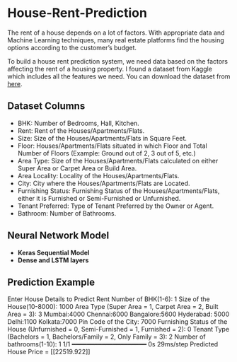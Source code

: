 # House-Rent-Prediction
The rent of a house depends on a lot of factors. With appropriate data and Machine Learning techniques, many real estate platforms find the housing options according to the customer’s budget. 

To build a house rent prediction system, we need data based on the factors affecting the rent of a housing property. I found a dataset from Kaggle which includes all the features we need. You can download the dataset from [here](https://www.kaggle.com/datasets/iamsouravbanerjee/house-rent-prediction-dataset).
## Dataset Columns
- BHK: Number of Bedrooms, Hall, Kitchen.
- Rent: Rent of the Houses/Apartments/Flats.
- Size: Size of the Houses/Apartments/Flats in Square Feet.
- Floor: Houses/Apartments/Flats situated in which Floor and Total Number of Floors (Example: Ground out of 2, 3 out of 5, etc.)
- Area Type: Size of the Houses/Apartments/Flats calculated on either Super Area or Carpet Area or Build Area.
- Area Locality: Locality of the Houses/Apartments/Flats.
- City: City where the Houses/Apartments/Flats are Located.
- Furnishing Status: Furnishing Status of the Houses/Apartments/Flats, either it is Furnished or Semi-Furnished or Unfurnished.
- Tenant Preferred: Type of Tenant Preferred by the Owner or Agent.
- Bathroom: Number of Bathrooms.

## Neural Network Model 
- **Keras Sequential Model**
- **Dense and LSTM layers**
## Prediction Example
Enter House Details to Predict Rent
Number of BHK(1-6):  1
Size of the House(10-8000):  1000
Area Type (Super Area = 1, Carpet Area = 2, Built Area = 3):  3
Mumbai:4000
Chennai:6000
Bangalore:5600
Hyderabad: 5000
Delhi:1100
Kolkata:7000
Pin Code of the City:  7000
Furnishing Status of the House (Unfurnished = 0, Semi-Furnished = 1, Furnished = 2):  0
Tenant Type (Bachelors = 1, Bachelors/Family = 2, Only Family = 3):  2
Number of bathrooms(1-10):  1
1/1 ━━━━━━━━━━━━━━━━━━━━ 0s 29ms/step
Predicted House Price =  [[22519.922]]
